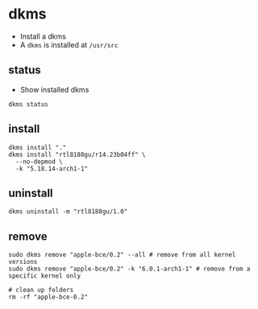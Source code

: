# dkms

- Install a dkms
- A `dkms` is installed at `/usr/src`

## status

- Show installed dkms

```shell
dkms status
```

## install

```shell
dkms install "."
dkms install "rtl8188gu/r14.23b04ff" \
  --no-depmod \
  -k "5.18.14-arch1-1"
```

## uninstall

```shell
dkms uninstall -m "rtl8188gu/1.0"
```

## remove

```shell
sudo dkms remove "apple-bce/0.2" --all # remove from all kernel versions
sudo dkms remove "apple-bce/0.2" -k "6.0.1-arch1-1" # remove from a specific kernel only

# clean up folders
rm -rf "apple-bce-0.2"
```
